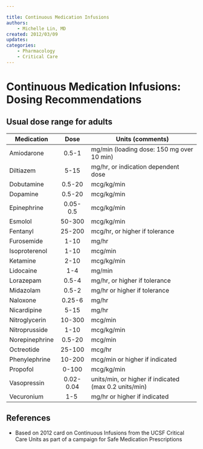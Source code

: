 ```yaml
---

title: Continuous Medication Infusions
authors:
    - Michelle Lin, MD
created: 2012/03/09
updates:
categories:
    - Pharmacology
    - Critical Care
---
```


# Continuous Medication Infusions: Dosing Recommendations

## Usual dose range for adults

| **Medication**  |  **Dose** | **Units (comments)**                                  |
| --------------- | :-------: | ----------------------------------------------------- |
| Amiodarone      |   0.5-1   | mg/min (loading dose: 150 mg over 10 min)             |
| Diltiazem       |    5-15   | mg/hr, or indication dependent dose                   |
| Dobutamine      |   0.5-20  | mcg/kg/min                                            |
| Dopamine        |   0.5-20  | mcg/kg/min                                            |
| Epinephrine     |  0.05-0.5 | mcg/kg/min                                            |
| Esmolol         |   50-300  | mcg/kg/min                                            |
| Fentanyl        |   25-200  | mcg/hr, or higher if tolerance                        |
| Furosemide      |    1-10   | mg/hr                                                 |
| Isoproterenol   |    1-10   | mcg/min                                               |
| Ketamine        |    2-10   | mcg/kg/min                                            |
| Lidocaine       |    1-4    | mg/min                                                |
| Lorazepam       |   0.5-4   | mg/hr, or higher if tolerance                         |
| Midazolam       |   0.5-2   | mg/hr or higher if tolerance                          |
| Naloxone        |   0.25-6  | mg/hr                                                 |
| Nicardipine     |    5-15   | mg/hr                                                 |
| Nitroglycerin   |   10-300  | mcg/min                                               |
| Nitroprusside   |    1-10   | mcg/kg/min                                            |
| Norepinephrine  |   0.5-20  | mcg/min                                               |
| Octreotide      |   25-100  | mcg/hr                                                |
| Phenylephrine   |   10-200  | mcg/min or higher if indicated                        |
| Propofol        |   0-100   | mcg/kg/min                                            |
| Vasopressin     | 0.02-0.04 | units/min, or higher if indicated (max 0.2 units/min) |
| Vecuronium      |    1-5    | mg/hr or higher if indicated                          |

## References

- Based on 2012 card on Continuous Infusions from the UCSF Critical Care Units as part of a campaign for Safe Medication Prescriptions
